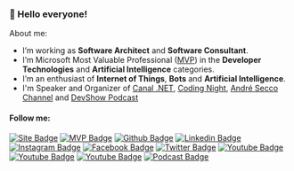 ### 👋 Hello everyone!

About me:

- I’m working as **Software Architect** and **Software Consultant**.
- I’m Microsoft Most Valuable Professional ([MVP](https://mvp.microsoft.com)) in the **Developer Technologies** and **Artificial Intelligence** categories.
- I’m an enthusiast of **Internet of Things**, **Bots** and **Artificial Intelligence**.
- I'm Speaker and Organizer of [Canal .NET](https://www.youtube.com/canaldotnet), [Coding Night](https://www.youtube.com/codingnight), [André Secco Channel](https://www.youtube.com/andresecco) and [DevShow Podcast](https://devshow.com.br)

#### Follow me:
[![Site Badge](https://img.shields.io/badge/-Website%2fBlog-blue?style=flat-square&logo=website&logoColor=white&link=https://andresecco.com.br/)](https://andresecco.com.br/)
[![MVP Badge](https://img.shields.io/badge/-MVP%20Profile-blue?style=flat-square&logo=Microsoft&logoColor=white&link=https://mvp.microsoft.com/en-us/PublicProfile/5002377)](https://mvp.microsoft.com/en-us/PublicProfile/5002377)
[![Github Badge](https://img.shields.io/badge/-Github-000?style=flat-square&logo=Github&logoColor=white&link=https://github.com/andreluizsecco)](https://github.com/andreluizsecco)
[![Linkedin Badge](https://img.shields.io/badge/-LinkedIn-blue?style=flat-square&logo=Linkedin&logoColor=white&link=https://www.linkedin.com/in/andreluizsecco/)](https://www.linkedin.com/in/andreluizsecco/)
[![Instagram Badge](https://img.shields.io/badge/-Instagram-C13584?style=flat-square&labelColor=C13584&logo=instagram&logoColor=white&link=https://www.instagram.com/secco.andre/)](https://www.instagram.com/secco.andre/)
[![Facebook Badge](https://img.shields.io/badge/-Facebook-blue?style=flat-square&labelColor=blue&logo=facebook&logoColor=white&link=https://www.facebook.com/andresecco.fanpage/)](https://www.facebook.com/andresecco.fanpage/)
[![Twitter Badge](https://img.shields.io/badge/-Twitter-blue?style=flat-square&labelColor=blue&logo=twitter&logoColor=white&link=https://twitter.com/andre_secco)](https://twitter.com/andre_secco)
[![Youtube Badge](https://img.shields.io/badge/-André&nbsp;Secco-red?style=flat-square&labelColor=red&logo=youtube&logoColor=white&link=https://www.youtube.com/andresecco)](https://www.youtube.com/andresecco)
[![Youtube Badge](https://img.shields.io/badge/-Canal&nbsp;.NET-red?style=flat-square&labelColor=red&logo=youtube&logoColor=white&link=https://www.youtube.com/canaldotnet)](https://www.youtube.com/canaldotnet)
[![Youtube Badge](https://img.shields.io/badge/-Coding&nbsp;Night-red?style=flat-square&labelColor=red&logo=youtube&logoColor=white&link=https://www.youtube.com/codingnight)](https://www.youtube.com/codingnight)
[![Podcast Badge](https://img.shields.io/badge/-DevShow&nbsp;Podcast-37af4a?style=flat-square&labelColor=37af4a&logo=spotify&logoColor=white&link=https://devshow.com.br)](https://devshow.com.br)
